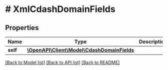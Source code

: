 # # XmlCdashDomainFields

## Properties

Name | Type | Description | Notes
------------ | ------------- | ------------- | -------------
**self** | [**\OpenAPI\Client\Model\CdashDomainFields**](CdashDomainFields.md) |  | [optional]

[[Back to Model list]](../../README.md#models) [[Back to API list]](../../README.md#endpoints) [[Back to README]](../../README.md)

